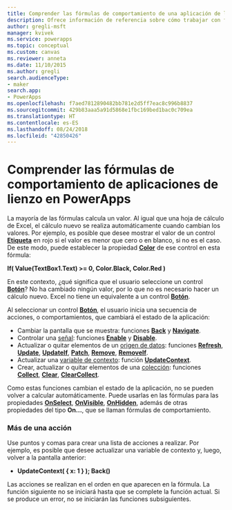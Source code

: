 ```yaml
---
title: Comprender las fórmulas de comportamiento de una aplicación de lienzo | Microsoft Docs
description: Ofrece información de referencia sobre cómo trabajar con fórmulas de comportamiento, que cambian el estado de una aplicación de lienzo en PowerApps.
author: gregli-msft
manager: kvivek
ms.service: powerapps
ms.topic: conceptual
ms.custom: canvas
ms.reviewer: anneta
ms.date: 11/10/2015
ms.author: gregli
search.audienceType:
- maker
search.app:
- PowerApps
ms.openlocfilehash: f7aed7812890482bb781e2d5ff7eac8c996b8837
ms.sourcegitcommit: 429b83aaa5a91d5868e1fbc169bed1bac0c709ea
ms.translationtype: HT
ms.contentlocale: es-ES
ms.lasthandoff: 08/24/2018
ms.locfileid: "42850426"
---
```

# <a name="understand-behavior-formulas-for-canvas-apps-in-powerapps"></a>Comprender las fórmulas de comportamiento de aplicaciones de lienzo en PowerApps

La mayoría de las fórmulas calcula un valor.  Al igual que una hoja de cálculo de Excel, el cálculo nuevo se realiza automáticamente cuando cambian los valores.  Por ejemplo, es posible que desee mostrar el valor de un control **[Etiqueta](controls/control-text-box.md)** en rojo si el valor es menor que cero o en blanco, si no es el caso. De este modo, puede establecer la propiedad **[Color](controls/properties-color-border.md)** de ese control en esta fórmula:

**If( Value(TextBox1.Text) >= 0, Color.Black, Color.Red )**

En este contexto, ¿qué significa que el usuario seleccione un control **[Botón](controls/control-button.md)**?  No ha cambiado ningún valor, por lo que no es necesario hacer un cálculo nuevo. Excel no tiene un equivalente a un control **[Botón](controls/control-button.md)**.  

Al seleccionar un control **[Botón](controls/control-button.md)**, el usuario inicia una secuencia de acciones, o comportamientos, que cambiará el estado de la aplicación:

* Cambiar la pantalla que se muestra: funciones **[Back](functions/function-navigate.md)** y **[Navigate](functions/function-navigate.md)**.
* Controlar una [señal](functions/signals.md): funciones **[Enable](functions/function-enable-disable.md)** y **[Disable](functions/function-enable-disable.md)**.
* Actualizar o quitar elementos de un [origen de datos](working-with-data-sources.md): funciones **[Refresh](functions/function-refresh.md)**, **[Update](functions/function-update-updateif.md)**, **[UpdateIf](functions/function-update-updateif.md)**, **[Patch](functions/function-patch.md)**, **[Remove](functions/function-remove-removeif.md)**, **[RemoveIf](functions/function-remove-removeif.md)**.
* Actualizar una [variable de contexto](working-with-variables.md#create-a-context-variable): función **[UpdateContext](functions/function-updatecontext.md)**.
* Crear, actualizar o quitar elementos de una [colección](working-with-data-sources.md#collections): funciones **[Collect](functions/function-clear-collect-clearcollect.md)**, **[Clear](functions/function-clear-collect-clearcollect.md)**, **[ClearCollect](functions/function-clear-collect-clearcollect.md)**.

Como estas funciones cambian el estado de la aplicación, no se pueden volver a calcular automáticamente. Puede usarlas en las fórmulas para las propiedades **[OnSelect](controls/properties-core.md)**, **[OnVisible](controls/control-screen.md)**, **[OnHidden](controls/control-screen.md)**, además de otras propiedades del tipo **On...**, que se llaman fórmulas de comportamiento.

### <a name="more-than-one-action"></a>Más de una acción
Use puntos y comas para crear una lista de acciones a realizar. Por ejemplo, es posible que desee actualizar una variable de contexto y, luego, volver a la pantalla anterior:

* **UpdateContext( { x: 1 } ); Back()**

Las acciones se realizan en el orden en que aparecen en la fórmula.  La función siguiente no se iniciará hasta que se complete la función actual. Si se produce un error, no se iniciarán las funciones subsiguientes.

